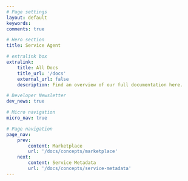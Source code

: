 ```yaml
---
# Page settings
layout: default
keywords:
comments: true

# Hero section
title: Service Agent

# extralink box
extralink:
    title: All Docs
    title_url: '/docs'
    external_url: false
    description: Find an overview of our full documentation here.

# Developer Newsletter
dev_news: true

# Micro navigation
micro_nav: true

# Page navigation
page_nav:
    prev:
        content: Marketplace
        url: '/docs/concepts/marketplace'
    next:
        content: Service Metadata
        url: '/docs/concepts/service-metadata'
---
```


